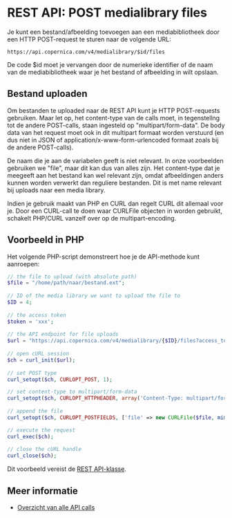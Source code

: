 # REST API: POST medialibrary files

Je kunt een bestand/afbeelding toevoegen aan een mediabibliotheek door een HTTP POST-request te sturen naar de volgende URL:

`https://api.copernica.com/v4/medialibrary/$id/files`

De code $id moet je vervangen door de numerieke identifier of de naam van de mediabibliotheek waar je het bestand of afbeelding in wilt opslaan. 

## Bestand uploaden
Om bestanden te uploaded naar de REST API kunt je HTTP POST-requests gebruiken. Maar let op, het content-type van de calls moet, in tegenstellng tot de andere POST-calls, staan ingesteld op "multipart/form-data". De body data van het request moet ook in dit multipart formaat worden verstuurd (en dus niet in JSON of application/x-www-form-urlencoded formaat zoals bij de andere POST-calls).

De naam die je aan de variabelen geeft is niet relevant. In onze voorbeelden gebruiken we "file", maar dit kan dus van alles zijn. Het
content-type dat je meegeeft aan het bestand kan wel relevant zijn, omdat afbeeldingen anders kunnen worden verwerkt dan reguliere bestanden. Dit is met name relevant bij uploads naar een media library.

Indien je gebruik maakt van PHP en CURL dan regelt CURL dit allemaal voor je. Door een CURL-call te doen waar CURLFile objecten in worden
gebruikt, schakelt PHP/CURL vanzelf over op de multipart-encoding.

## Voorbeeld in PHP

Het volgende PHP-script demonstreert hoe je de API-methode kunt aanroepen:

```php
// the file to upload (with absolute path)
$file = "/home/path/naar/bestand.ext";
 
// ID of the media library we want to upload the file to
$ID = 4;
 
// the access token 
$token = 'xxx';
 
// the API endpoint for file uploads
$url = "https://api.copernica.com/v4/medialibrary/{$ID}/files?access_token={$token}";
 
// open cURL session
$ch = curl_init($url);
 
// set POST type
curl_setopt($ch, CURLOPT_POST, 1);

// set content-type to multipart/form-data
curl_setopt($ch, CURLOPT_HTTPHEADER, array('Content-Type: multipart/form-data'));
 
// append the file
curl_setopt($ch, CURLOPT_POSTFIELDS, ['file' => new CURLFile($file, mime_content_type($file)]);

// execute the request
curl_exec($ch);
 
// close the cURL handle
curl_close($ch);
```

Dit voorbeeld vereist de [REST API-klasse](rest-php).

## Meer informatie

* [Overzicht van alle API calls](rest-api)
